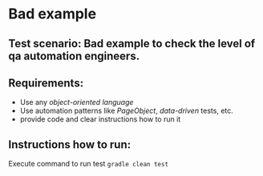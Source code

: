 # Bad example

## Test scenario: Bad example to check the level of qa automation engineers.

## Requirements:
- Use any *object-oriented language*
- Use automation patterns like *PageObject*, *data-driven* tests, etc.
- provide code and clear instructions how to run it

## Instructions how to run:
Execute command 
to run test ```gradle clean test```


